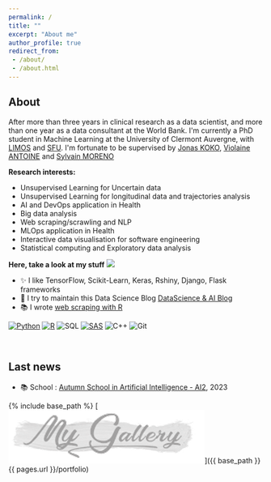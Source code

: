 ```yaml
---
permalink: /
title: ""
excerpt: "About me"
author_profile: true
redirect_from:
 - /about/
 - /about.html
---
```


About
------
After more than three years in clinical research as a data scientist, and more than one year as a data consultant at the World Bank. I'm currently a PhD student in Machine Learning at the University of Clermont Auvergne, with [LIMOS](https://limos.fr/) and [SFU](https://www.sfu.ca/). I'm fortunate to be supervised by [Jonas KOKO](https://perso.isima.fr/~jokoko/), [ Violaine ANTOINE](https://perso.isima.fr/~viantoin/) and [Sylvain MORENO](https://www.digitalhealthcircle.ca/)

**Research interests:**

- Unsupervised Learning for Uncertain data
- Unsupervised Learning for longitudinal data and trajectories analysis
- AI and DevOps application in Health 
- Big data analysis
- Web scraping/scrawling and NLP
- MLOps application in Health
- Interactive data visualisation for software engineering
- Statistical computing and Exploratory data analysis

**Here, take a look at my stuff**  <img src="https://raw.githubusercontent.com/aemmadi/aemmadi/master/wave.gif" width="20px">

- ✨ I like TensorFlow, Scikit-Learn, Keras, Rshiny, Django, Flask frameworks
- 📰 I try to maintain this Data Science Blog [DataScience & AI Blog](https://armelsoubeiga.pythonanywhere.com/)
- 📚  I wrote [web scraping with R](https://www.amazon.fr/dp/B0B6XGTXKP)

[![Python](https://img.shields.io/badge/-programming-black?style=flat-square&logo=python&link=https://github.com/armelsoubeiga)](https://github.com/armelsoubeiga)
[![R](https://img.shields.io/badge/-programming-black?style=flat-square&logo=r&link=https://github.com/armelsoubeiga)](https://github.com/armelsoubeiga)
![SQL](https://img.shields.io/badge/SQL-programming-black?style=flat-square&logo=sql)
[![SAS](https://img.shields.io/badge/SAS-programming-black)](https://github.com/armelsoubeiga)
![C++](https://img.shields.io/badge/-C++-00599C?style=flat-square&logo=c)
![Git](https://img.shields.io/badge/-Git-black?style=flat-square&logo=git)

<br/>

**Last news**
------

- 📚  School : [Autumn School in Artificial Intelligence - AI2](http://ia2.gdria.fr/autumn-school-in-artificial-intelligence/), 2023


{% include base_path %}
[![](images/porfolio/mygal.PNG)]({{ base_path }}{{ pages.url }}/portfolio)
